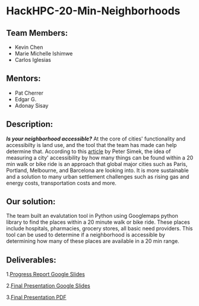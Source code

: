 # HackHPC-20-Min-Neighborhoods

## Team Members:
  - Kevin Chen
  - Marie Michelle Ishimwe
  - Carlos Iglesias
## Mentors:
  - Pat Cherrer
  - Edgar G.
  - Adonay Sisay
## Description:
  ***Is your neighborhood accessible?*** At the core of cities' functionality and accessibilty is land use, and the tool that the team has made can help determine that. According to this [article](https://www.dmagazine.com/frontburner/2020/02/20-minute-neighborhoods-could-solve-many-of-dallas-urban-problems/) by Peter Simek, the idea of measuring a city' accessibility by how many things can be found within a 20 min walk or bike ride is an approach that global major cities such as Paris, Portland, Melbourne, and Barcelona are looking into. It is more sustainable and a solution to many urban settlement challenges such as rising gas and energy costs, transportation costs and more. 
## Our solution:
  The team built an evalutation tool in Python using Googlemaps python library to find the places within a 20 minute walk or bike ride. These places include hospitals, pharmacies, grocery stores, all basic need providers. This tool can be used to determine if a neighborhood is accessible by determining how many of these places are available in a 20 min range. 
## Deliverables:
  1.[Progress Report Google Slides](https://docs.google.com/presentation/d/1nHo0h6q3Nim2ejv6n5GTWnDmzTdTBHDueDAFRPLt7TY/edit?usp=sharing)
  
  2.[Final Presentation Google Slides](https://docs.google.com/presentation/d/1XE5liKk9wjl8vzCv_PacL2hXaqeI8jvHBULChUYW7gY/edit#slide=id.g1858e86bc39_1_63)
  
  3.[Final Presentation PDF]()
